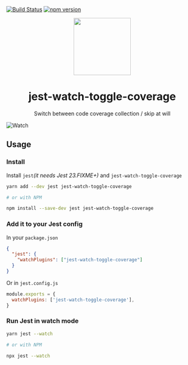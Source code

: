 [![Build Status](https://travis-ci.org/jest-community/jest-watch-toggle-coverage.svg?branch=master)](https://travis-ci.org/jest-community/jest-watch-toggle-coverage) [![npm version](https://badge.fury.io/js/jest-watch-toggle-coverage.svg)](https://badge.fury.io/js/jest-watch-toggle-coverage)

<div align="center">
  <a href="https://facebook.github.io/jest/">
    <img width="150" height="150" vspace="" hspace="25" src="https://cdn.worldvectorlogo.com/logos/jest.svg">
  </a>
  <h1>jest-watch-toggle-coverage</h1>
  <p>Switch between code coverage collection / skip at will</p>
</div>

![Watch](FIXME:GIF)

## Usage

### Install

Install `jest`_(it needs Jest 23.FIXME+)_ and `jest-watch-toggle-coverage`

```bash
yarn add --dev jest jest-watch-toggle-coverage

# or with NPM

npm install --save-dev jest jest-watch-toggle-coverage
```

### Add it to your Jest config

In your `package.json`

```json
{
  "jest": {
    "watchPlugins": ["jest-watch-toggle-coverage"]
  }
}
```

Or in `jest.config.js`

```js
module.exports = {
  watchPlugins: ['jest-watch-toggle-coverage'],
}
```

### Run Jest in watch mode

```bash
yarn jest --watch

# or with NPM

npx jest --watch
```

